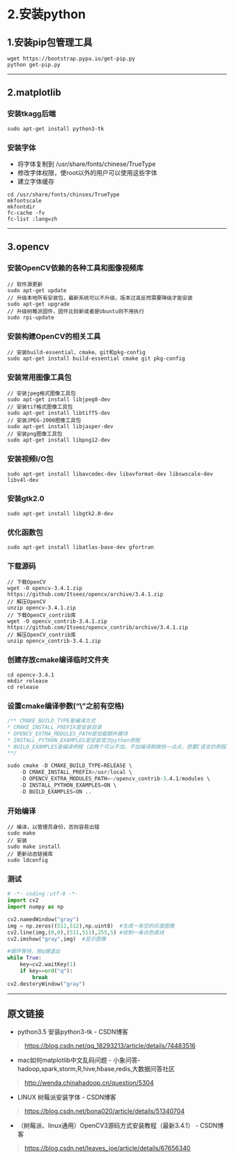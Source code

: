# 2.安装python

## 1.安装pip包管理工具
```
wget https://bootstrap.pypa.io/get-pip.py
python get-pip.py
```
***

## 2.matplotlib
### 安装tkagg后端
```
sudo apt-get install python3-tk

```

### 安装字体
* 将字体复制到 /usr/share/fonts/chinese/TrueType
* 修改字体权限，使root以外的用户可以使用这些字体
* 建立字体缓存
```
cd /usr/share/fonts/chinses/TrueType
mkfontscale
mkfontdir 
fc-cache -fv
fc-list :lang=zh
```
***

## 3.opencv
### 安装OpenCV依赖的各种工具和图像视频库
```
// 软件源更新
sudo apt-get update 
// 升级本地所有安装包，最新系统可以不升级，版本过高反而需要降级才能安装
sudo apt-get upgrade
// 升级树莓派固件，固件比较新或者是Ubuntu则不用执行
sudo rpi-update
```

### 安装构建OpenCV的相关工具
```
// 安装build-essential、cmake、git和pkg-config
sudo apt-get install build-essential cmake git pkg-config 
```

### 安装常用图像工具包
```
// 安装jpeg格式图像工具包
sudo apt-get install libjpeg8-dev 
// 安装tif格式图像工具包
sudo apt-get install libtiff5-dev 
// 安装JPEG-2000图像工具包
sudo apt-get install libjasper-dev 
// 安装png图像工具包
sudo apt-get install libpng12-dev 
```

### 安装视频I/O包
```
sudo apt-get install libavcodec-dev libavformat-dev libswscale-dev libv4l-dev
```

### 安装gtk2.0
```
sudo apt-get install libgtk2.0-dev
```

### 优化函数包
```
sudo apt-get install libatlas-base-dev gfortran
```

### 下载源码
```
// 下载OpenCV
wget -O opencv-3.4.1.zip https://github.com/Itseez/opencv/archive/3.4.1.zip
// 解压OpenCV
unzip opencv-3.4.1.zip
// 下载OpenCV_contrib库
wget -O opencv_contrib-3.4.1.zip https://github.com/Itseez/opencv_contrib/archive/3.4.1.zip
// 解压OpenCV_contrib库
unzip opencv_contrib-3.4.1.zip
```

### 创建存放cmake编译临时文件夹
```
cd opencv-3.4.1
mkdir release
cd release
```

### 设置cmake编译参数(“\”之前有空格)
```s
/** CMAKE_BUILD_TYPE是编译方式
* CMAKE_INSTALL_PREFIX是安装目录
* OPENCV_EXTRA_MODULES_PATH是加载额外模块
* INSTALL_PYTHON_EXAMPLES是安装官方python例程
* BUILD_EXAMPLES是编译例程（这两个可以不加，不加编译稍微快一点点，想要C语言的例程的话，在最后一行前加参数 INSTALL_C_EXAMPLES=ON \）
**/

sudo cmake -D CMAKE_BUILD_TYPE=RELEASE \
    -D CMAKE_INSTALL_PREFIX=/usr/local \
    -D OPENCV_EXTRA_MODULES_PATH=~/opencv_contrib-3.4.1/modules \
    -D INSTALL_PYTHON_EXAMPLES=ON \
    -D BUILD_EXAMPLES=ON ..
```

### 开始编译
```
// 编译，以管理员身份，否则容易出错
sudo make
// 安装
sudo make install
// 更新动态链接库
sudo ldconfig
```

### 测试
```py
# -*- coding：utf-8 -*-
import cv2
import numpy as np

cv2.namedWindow("gray")
img = np.zeros((512,512),np.uint8)  #生成一张空的灰度图像
cv2.line(img,(0,0),(511,511),255,5) #绘制一条白色直线
cv2.imshow("gray",img)  #显示图像

#循环等待，按q键退出
while True:
    key=cv2.waitKey(1)
    if key==ord("q"):
        break
cv2.destoryWindow("gray")
```
***


## 原文链接
* python3.5 安装python3-tk - CSDN博客
>https://blog.csdn.net/qq_18293213/article/details/74483516

* mac如何matplotlib中文乱码问题 - 小象问答-hadoop,spark,storm,R,hive,hbase,redis,大数据问答社区
>http://wenda.chinahadoop.cn/question/5304

* LINUX 树莓派安装字体 - CSDN博客
>https://blog.csdn.net/bona020/article/details/51340704

* （树莓派、linux通用）OpenCV3源码方式安装教程（最新3.4.1） - CSDN博客
>https://blog.csdn.net/leaves_joe/article/details/67656340
